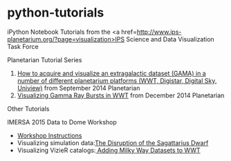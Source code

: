 python-tutorials
================

iPython Notebook Tutorials from the <a href=http://www.ips-planetarium.org/?page=visualization>IPS Science and Data Visualization Task Force</a>

Planetarian Tutorial Series
<ol>
<li><a href=http://nbviewer.ipython.org/github/IPSScienceVisualization/python-tutorials/blob/master/Visualizing%20GAMA.ipynb>How to acquire and visualize an extragalactic dataset (GAMA) in a number of different planetarium platforms (WWT, Digistar, Digital Sky, Uniview)</a> from September 2014 Planetarian</li>

<li><a href=http://nbviewer.ipython.org/github/IPSScienceVisualization/python-tutorials/blob/master/Gamma%20Ray%20Bursts%20in%20WWT.ipynb>Visualizing Gamma Ray Bursts in WWT</a> from December 2014 Planetarian</li>
</ol>

Other Tutorials

IMERSA 2015 Data to Dome Workshop
<ul>
  <li>
    <a href=https://github.com/IPSScienceVisualization/python-tutorials/blob/master/WorkshopInstructions.md>Workshop Instructions</a>
  </li>
  <li>Visualizing simulation data:<a href="http://nbviewer.ipython.org/github/IPSScienceVisualization/python-tutorials/blob/master/SgrStream.ipynb">The Disruption of the Sagattarius Dwarf</a></li>
<li>Visualizing VizieR catalogs:<a href="http://nbviewer.ipython.org/github/IPSScienceVisualization/python-tutorials/blob/master/MilkyWay%20Datasets%20for%20Visualization.ipynb"> Adding Milky Way Datasets to WWT</a>

</ul>
